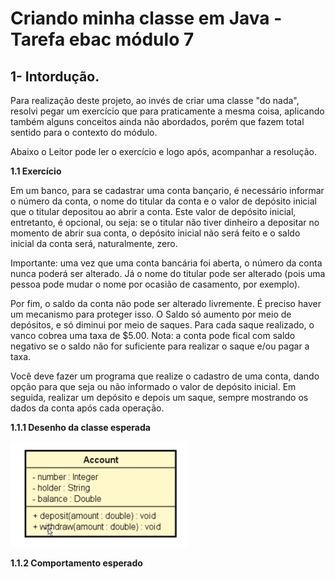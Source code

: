 # Criando minha classe em Java - Tarefa ebac módulo 7

## 1- Intordução.

Para realização deste projeto, ao invés de criar uma classe "do nada", resolvi pegar um exercício que para praticamente a mesma coisa, aplicando também alguns conceitos ainda não abordados, porém que fazem total sentido para o contexto do módulo.

Abaixo o Leitor pode ler o exercício e logo após, acompanhar a resolução.

<b> 1.1 Exercício </b>

Em um banco, para se cadastrar uma conta bançario, é necessário informar o número da conta, o nome do titular da conta e o valor de depósito inicial que o titular depositou ao abrir a conta. Este valor de depósito inicial, entretanto, é opcional, ou seja: se o titular não tiver dinheiro a depositar no momento de abrir sua conta, o depósito inicial não será feito e o saldo inicial da conta será, naturalmente, zero.

Importante: uma vez que uma conta bancária foi aberta, o número da conta nunca poderá ser alterado. Já o nome do titular pode ser alterado (pois uma pessoa pode mudar o nome por ocasião de casamento, por exemplo).

Por fim, o saldo da conta não pode ser alterado livremente. É preciso haver um mecanismo para proteger isso. O Saldo só aumento por meio de depósitos, e só diminui por meio de saques. Para cada saque realizado, o vanco cobrea uma taxa de $5.00. Nota: a conta pode fical com saldo negativo se o saldo não for suficiente para realizar o saque e/ou pagar a taxa.

Você deve fazer um programa que realize o cadastro de uma conta, dando opção para que seja ou não informado o valor de depósito inicial. Em seguida, realizar um depósito e depois um saque, sempre mostrando os dados da conta após cada operação.

<b> 1.1.1 Desenho da classe esperada </b>

<img src="prints/01.png">

<b>1.1.2 Comportamento esperado</b>
